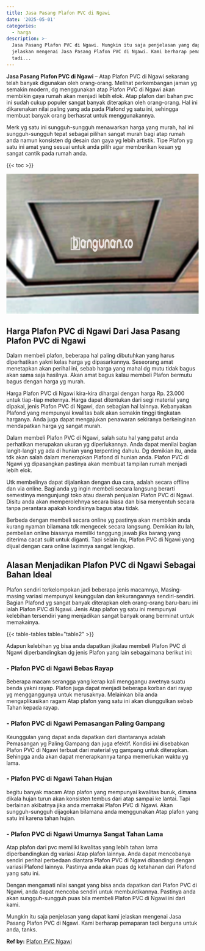 ```yaml
---
title: Jasa Pasang Plafon PVC di Ngawi
date: '2025-05-01'
categories:
  - harga
description: >-
  Jasa Pasang Plafon PVC di Ngawi. Mungkin itu saja penjelasan yang dapat kami
  jelaskan mengenai Jasa Pasang Plafon PVC di Ngawi. Kami berharap pemaparan
  tadi...
---
```


**Jasa Pasang Plafon PVC di Ngawi** – Atap Plafon PVC di Ngawi sekarang telah banyak digunakan oleh orang-orang. Melihat perkembangan jaman yg semakin modern, dg menggunakan atap Plafon PVC di Ngawi akan membikin gaya rumah akan menjadi lebih elok. Atap plafon dari bahan pvc ini sudah cukup populer sangat banyak diterapkan oleh orang-orang. Hal ini dikarenakan nilai paling yang ada pada Plafond yg satu ini, sehingga membuat banyak orang berhasrat untuk menggunakannya.

Merk yg satu ini sungguh-sungguh menawarkan harga yang murah, hal ini sungguh-sungguh tepat sebagai pilihan sangat murah bagi atap rumah anda namun konsisten dg desain dan gaya yg lebih artistik. Tipe Plafon yg satu ini amat yang sesuai untuk anda pilih agar memberikan kesan yg sangat cantik pada rumah anda.

{{< toc >}}

![Jasa Pasang Plafon PVC di Ngawi](/images/flafond-pvc-murah14.png)

## Harga Plafon PVC di Ngawi Dari Jasa Pasang Plafon PVC di Ngawi

Dalam membeli plafon, beberapa hal paling dibutuhkan yang harus diperhatikan yakni kelas harga yg dipasarkannya. Seseorang amat menetapkan akan perihal ini, sebab harga yang mahal dg mutu tidak bagus akan sama saja hasilnya. Akan amat bagus kalau membeli Plafon bermutu bagus dengan harga yg murah.

Harga Plafon PVC di Ngawi kira-kira dihargai dengan harga Rp. 23.000 untuk tiap-tiap meternya. Harga dapat ditentukan dari segi material yang dipakai, jenis Plafon PVC di Ngawi, dan sebagian hal lainnya. Kebanyakan Plafond yang mempunyai kwalitas baik akan semakin tinggi tingkatan harganya. Anda juga dapat mengajukan penawaran sekiranya berkeinginan mendapatkan harga yg sangat murah.

Dalam membeli Plafon PVC di Ngawi, salah satu hal yang patut anda perhatikan merupakan ukuran yg diperlukannya. Anda dapat menilai bagian langit-langit yg ada di hunian yang terpenting dahulu. Dg demikian itu, anda tdk akan salah dalam menerapkan Plafond di hunian anda. Plafon PVC di Ngawi yg dipasangkan pastinya akan membuat tampilan rumah menjadi lebih elok.

Utk membelinya dapat dijalankan dengan dua cara, adalah secara offline dan via online. Bagi anda yg ingin membeli secara langsung berarti semestinya mengunjungi toko atau daerah penjualan Plafon PVC di Ngawi. Disitu anda akan memperolehnya secara biasa dan bisa menyentuh secara tanpa perantara apakah kondisinya bagus atau tidak.

Berbeda dengan membeli secara online yg pastinya akan membikin anda kurang nyaman bilamana tdk mengecek secara langsung. Demikian itu lah, pembelian online biasanya memiliki tanggung jawab jika barang yang diterima cacat sulit untuk diganti. Tapi selain itu, Plafon PVC di Ngawi yang dijual dengan cara online lazimnya sangat lengkap.

## Alasan Menjadikan Plafon PVC di Ngawi Sebagai Bahan Ideal

Plafon sendiri terkelompokan jadi beberapa jenis macamnya, Masing-masing variasi mempunyai keunggulan dan kekurangannya sendiri-sendiri. Bagian Plafond yg sangat banyak diterapkan oleh orang-orang baru-baru ini ialah Plafon PVC di Ngawi. Jenis Atap plafon yg satu ini mempunyai kelebihan tersendiri yang menjadikan sangat banyak orang berminat untuk memakainya.

{{< table-tables table="table2" >}}

Adapun kelebihan yg bisa anda dapatkan jikalau membeli Plafon PVC di Ngawi diperbandingkan dg jenis Plafon yang lain sebagaimana berikut ini:

### \- Plafon PVC di Ngawi Bebas Rayap

Beberapa macam serangga yang kerap kali menggangu awetnya suatu benda yakni rayap. Plafon juga dapat menjadi beberapa korban dari rayap yg mengganggunya untuk merusaknya. Melainkan bila anda mengaplikasikan ragam Atap plafon yang satu ini akan diunggulkan sebab Tahan kepada rayap.

### \- Plafon PVC di Ngawi Pemasangan Paling Gampang

Keunggulan yang dapat anda dapatkan dari diantaranya adalah Pemasangan yg Paling Gampang dan juga efektif. Kondisi ini disebabkan Plafon PVC di Ngawi terbuat dari material yg gampang untuk diterapkan. Sehingga anda akan dapat menerapkannya tanpa memerlukan waktu yg lama.

### \- Plafon PVC di Ngawi Tahan Hujan

begitu banyak macam Atap plafon yang mempunyai kwalitas buruk, dimana dikala hujan turun akan konsisten tembus dari atap sampai ke lantai. Tapi berlainan akibatnya jika anda memakai Plafon PVC di Ngawi. Akan sungguh-sungguh dijagokan bilamana anda menggunakan Atap plafon yang satu ini karena tahan hujan.

### \- Plafon PVC di Ngawi Umurnya Sangat Tahan Lama

Atap plafon dari pvc memiliki kwalitas yang lebih tahan lama diperbandingkan dg variasi Atap plafon lainnya. Anda dapat mencobanya sendiri perihal perbedaan diantara Plafon PVC di Ngawi dibandingi dengan variasi Plafond lainnya. Pastinya anda akan puas dg ketahanan dari Plafond yang satu ini.

Dengan mengamati nilai sangat yang bisa anda dapatkan dari Plafon PVC di Ngawi, anda dapat mencoba sendiri untuk membuktikannya. Pastinya anda akan sungguh-sungguh puas bila membeli Plafon PVC di Ngawi ini dari kami.

Mungkin itu saja penjelasan yang dapat kami jelaskan mengenai Jasa Pasang Plafon PVC di Ngawi. Kami berharap pemaparan tadi berguna untuk anda, tanks.

**Ref by:** [Plafon PVC Ngawi](https://id.wikipedia.org/wiki/Plafon)
